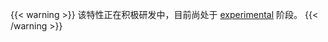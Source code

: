 ---
---
{{< warning >}}
该特性正在积极研发中，目前尚处于
[experimental](https://github.com/istio/community/blob/master/FEATURE-LIFECYCLE.md) 阶段。
{{< /warning >}}
